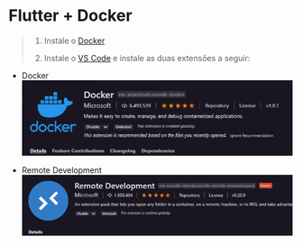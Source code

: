 # Flutter + Docker

> 1. Instale o [Docker](https://www.docker.com/)
> 
> 2. Instale o [VS Code](https://code.visualstudio.com/) e instale as duas extensões a seguir:
> 
   - Docker 
![Extensão Docker](print/Docker.png)
>
   - Remote Development
![Extensão Remote Development](print/Remote_development.png)
>
